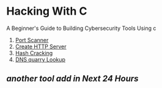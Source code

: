 # Hacking With C
 A Beginner's Guide to Building Cybersecurity Tools Using c


<ol>

<li>
<a href="https://github.com/rafiqnur007/Hacking-with-C/blob/a59932d504a1a6422f3717ca424c7f9a83602033/port%20scanner">
Port Scanner </a> 
<li>
<a href="https://github.com/rafiqnur007/Hacking-with-C/blob/a59932d504a1a6422f3717ca424c7f9a83602033/create%20http%20server"> Create HTTP Server </a>
<li>
<a href="https://github.com/rafiqnur007/Hacking-with-C/blob/a59932d504a1a6422f3717ca424c7f9a83602033/Hash%20cracking">
Hash Cracking </a>
<li>
<a href="https://github.com/rafiqnur007/Hacking-with-C/blob/a59932d504a1a6422f3717ca424c7f9a83602033/DNS%20%20quary%20lookup"> DNS quarry Lookup </a>
</li>


</ol>






<h2> <i> another tool add in Next 24 Hours </i> </h2>
